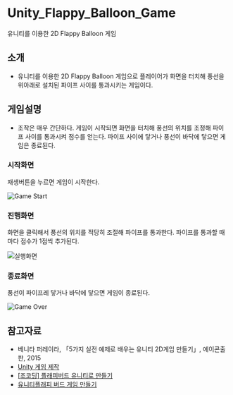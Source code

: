# Unity_Flappy_Balloon_Game
유니티를 이용한 2D Flappy Balloon 게임

## 소개
- 유니티를 이용한 2D Flappy Balloon 게임으로 플레이어가 화면을 터치해 풍선을 위아래로 설치된 파이프 사이를 통과시키는 게임이다.

## 게임설명
- 조작은 매우 간단하다. 게임이 시작되면 화면을 터치해 풍선의 위치를 조정해 파이프 사이를 통과시켜 점수를 얻는다. 파이프 사이에 닿거나 풍선이 바닥에 닿으면 게임은 종료된다.

### 시작화면
재생버튼을 누르면 게임이 시작한다.

![Game Start](https://github.com/shfnqkdlfjtm/Unity_Flappy_Balloon_Game/assets/144716487/ad8f0c15-8588-48a9-9652-2055b8073dab)

### 진행화면
화면을 클릭해서 풍선의 위치를 적당히 조절해 파이프를 통과한다. 파이프를 통과할 때마다 점수가 1점씩 추가된다.

![실행화면](https://github.com/shfnqkdlfjtm/Unity_Flappy_Balloon_Game/assets/144716487/f355ccb1-91bf-41c0-b2bc-4e7ccce854f9)


### 종료화면
풍선이 파이프레 닿거나 바닥에 닿으면 게임이 종료된다.

![Game Over](https://github.com/shfnqkdlfjtm/Unity_Flappy_Balloon_Game/assets/144716487/d84bc48c-dc17-4df6-a8b5-1c89b738e03b)

## 참고자료
- 베니타 퍼레이라, 「5가지 실전 예제로 배우는 유니티 2D게임 만들기」, 에이콘출판, 2015
- [Unity 게임 제작](https://blog.naver.com/and_lamyland)
- [[조코딩] 플래피버드 유니티로 만들기](https://blog.naver.com/hh48575/223068319484)
- [유니티플래피 버드 게임 만들기](https://toytvstory.tistory.com/2406)
